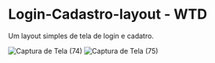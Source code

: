 # Login-Cadastro-layout - WTD
Um layout simples de tela de login e cadatro.

![Captura de Tela (74)](https://user-images.githubusercontent.com/78274698/110208703-80a59a80-7e67-11eb-990c-91e4fc4e7986.png)
![Captura de Tela (75)](https://user-images.githubusercontent.com/78274698/110208706-84392180-7e67-11eb-99bc-79b0cf539574.png)
